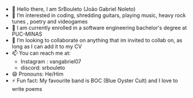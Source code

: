 - 👋 Hello there, I am SrBouleto (João Gabriel Noleto)
- 👀 I’m interested in coding, shredding guitars, playing music, heavy rock tunes , poetry and videogames
- 🌱 I am currently enrolled in a software engineering bachelor's degree at PUC-MINAS
- 💞️ I’m looking to collaborate on anything that im invited to collab on, as long as I can add it to my CV
- 📫 You can reach me at:
   - Instagram : vangabriel07
   - discord: srbouleto  
- 😄 Pronouns: He/Him
- ⚡ Fun fact: My favourite band is BOC (Blue Oyster Cult) and I love to write poems

<!---
SrBouleto/SrBouleto is a ✨ special ✨ repository because its `README.md` (this file) appears on your GitHub profile.
You can click the Preview link to take a look at your changes.
--->
